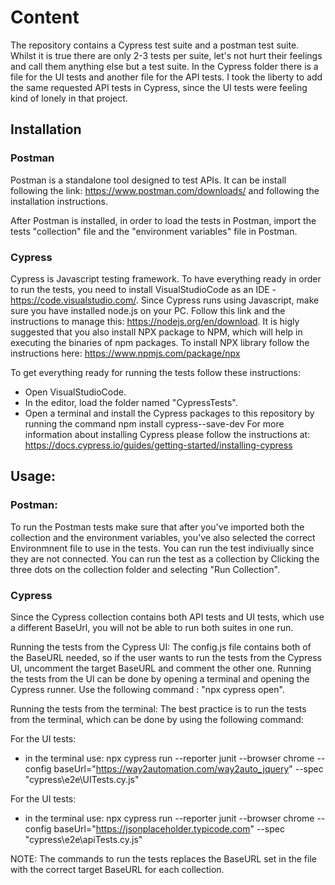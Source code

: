 # Content

The repository contains a Cypress test suite and a postman test suite. Whilst it is true there are only 2-3 tests per suite, let's not hurt their feelings and call them anything else but a test suite. 
In the Cypress folder there is a file for the UI  tests and another file for the API tests. I took the liberty to add the same requested API tests in Cypress, since the UI tests were feeling kind of lonely in that project. 

## Installation

### Postman 
 Postman is a standalone tool designed to test APIs. It can be install following the link: https://www.postman.com/downloads/ and following the installation instructions. 
 
 After Postman is installed, in order to load the tests in Postman, import the tests "collection" file and the "environment variables" file in Postman. 

 
### Cypress
 Cypress is Javascript testing framework. 
 To have everything ready in order to run the tests, you need to install VisualStudioCode as an IDE - https://code.visualstudio.com/. 
 Since Cypress runs using Javascript, make sure you have installed node.js on your PC. Follow this link and the instructions to manage this: https://nodejs.org/en/download. 
 It is higly suggested that you also install NPX package to NPM, which will help in executing the binaries of npm packages. To install NPX library follow the instructions here: https://www.npmjs.com/package/npx
 
 To get everything ready for running the tests follow these instructions:
 - Open VisualStudioCode.
 - In the editor, load the folder named "CypressTests". 
 - Open a terminal and install the Cypress packages to this repository by running the command
   npm install cypress--save-dev
   For more information about installing Cypress please follow the instructions at: https://docs.cypress.io/guides/getting-started/installing-cypress

 
 
## Usage:

### Postman:
  To run the Postman tests make sure that after you've imported both the collection and the environment variables, you've also selected the correct Environmnent file to use in the tests. 
  You can run the test indiviually since they are not connected.
  You can run the test as a collection by Clicking the three dots on the collection folder and selecting "Run Collection".
  
### Cypress
  Since the Cypress collection contains both API tests and UI tests, which use a different BaseUrl, you will not be able to run both suites in one run. 
  
  Running the tests from the Cypress UI:
  The config.js file contains both of the BaseURL needed, so if the user wants to run the tests from the Cypress UI, uncomment the target BaseURL and comment the other one. 
  Running the tests from the UI can be done by opening a terminal and opening the Cypress runner. Use the following command :  "npx cypress open". 
  
  Running the tests from the terminal:
  The best practice is to run the tests from the terminal, which can be done by using the following command:
  
  For the UI tests:
  - in the terminal use: 
  npx cypress run --reporter junit --browser chrome --config baseUrl="https://way2automation.com/way2auto_jquery" --spec "cypress\e2e\UITests.cy.js"
  
  For the UI tests:
  - in the terminal use: 
  npx cypress run --reporter junit --browser chrome --config baseUrl="https://jsonplaceholder.typicode.com" --spec "cypress\e2e\apiTests.cy.js"
  
NOTE: The commands to run the tests replaces the BaseURL set in the file with the correct target BaseURL for each collection. 
  
 
 
 
 
 
 
 
 
 
 
 
 
 
 
 
 
 
 
